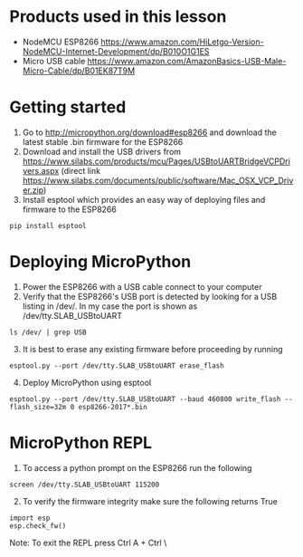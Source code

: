 # Products used in this lesson
* NodeMCU ESP8266 <https://www.amazon.com/HiLetgo-Version-NodeMCU-Internet-Development/dp/B010O1G1ES>
* Micro USB cable <https://www.amazon.com/AmazonBasics-USB-Male-Micro-Cable/dp/B01EK87T9M>

# Getting started
1. Go to <http://micropython.org/download#esp8266> and download the latest stable .bin firmware for the ESP8266
2. Download and install the USB drivers from <https://www.silabs.com/products/mcu/Pages/USBtoUARTBridgeVCPDrivers.aspx> (direct link <https://www.silabs.com/documents/public/software/Mac_OSX_VCP_Driver.zip>)
3. Install esptool which provides an easy way of deploying files and firmware to the ESP8266
```
pip install esptool
```

# Deploying MicroPython
1. Power the ESP8266 with a USB cable connect to your computer
2. Verify that the ESP8266's USB port is detected by looking for a USB listing in /dev/. In my case the port is shown as /dev/tty.SLAB_USBtoUART
```
ls /dev/ | grep USB
```
3. It is best to erase any existing firmware before proceeding by running
```
esptool.py --port /dev/tty.SLAB_USBtoUART erase_flash
```
4. Deploy MicroPython using esptool
```
esptool.py --port /dev/tty.SLAB_USBtoUART --baud 460800 write_flash --flash_size=32m 0 esp8266-2017*.bin
```

# MicroPython REPL
1. To access a python prompt on the ESP8266 run the following
```
screen /dev/tty.SLAB_USBtoUART 115200
```
2. To verify the firmware integrity make sure the following returns True
```
import esp
esp.check_fw()
```

Note: To exit the REPL press Ctrl A + Ctrl \
